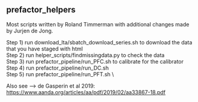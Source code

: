 ## prefactor_helpers

Most scripts written by Roland Timmerman with additional changes made by Jurjen de Jong.

Step 1) run download_lta/sbatch_download_series.sh to download the data that you have staged with html \
Step 2) run helper_scripts/findmissingdata.py to check the data\
Step 3) run prefactor_pipeline/run_PFC.sh to calibrate for the calibrator\
Step 4) run prefactor_pipeline/run_DC.sh \
Step 5) run prefactor_pipeline/run_PFT.sh \

Also see --> de Gasperin et al 2019: https://www.aanda.org/articles/aa/pdf/2019/02/aa33867-18.pdf
